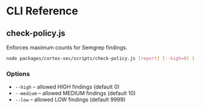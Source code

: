 # CLI Reference

## check-policy.js

Enforces maximum counts for Semgrep findings.

```bash
node packages/cortex-sec/scripts/check-policy.js [report] [--high=0] [--medium=10] [--low=9999]
```

### Options

- `--high` – allowed HIGH findings (default 0)
- `--medium` – allowed MEDIUM findings (default 10)
- `--low` – allowed LOW findings (default 9999)
